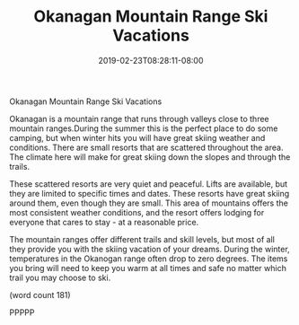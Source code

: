 ﻿---
title: "Okanagan Mountain Range Ski Vacations"
date: 2019-02-23T08:28:11-08:00
description: "ski vacations Tips for Web Success"
featured_image: "/images/ski vacations.jpg"
tags: ["ski vacations"]
---

Okanagan Mountain Range Ski Vacations

Okanagan is a mountain range that runs through 
valleys close to three mountain ranges.During the 
summer this is the perfect place to do some camping,
 but when winter hits you will have great skiing 
weather and conditions. There are small resorts that 
are scattered throughout the area. The climate here 
will make for great skiing down the slopes and through 
the trails.

These scattered resorts are very quiet and peaceful. 
Lifts are available, but they are limited to specific 
times and dates. These resorts have great skiing 
around them, even though they are small. This area 
of mountains offers the most consistent 
weather conditions, and the resort offers lodging for 
everyone that cares to stay - at a reasonable price. 

The mountain ranges offer different trails and skill 
levels, but most of all they provide you with the 
skiing vacation of your dreams. During the winter, 
temperatures in the Okanogan range often drop to 
zero degrees. The items you bring will need to keep 
you warm at all times and safe no matter which trail 
you may choose to ski.


(word count 181)

PPPPP




